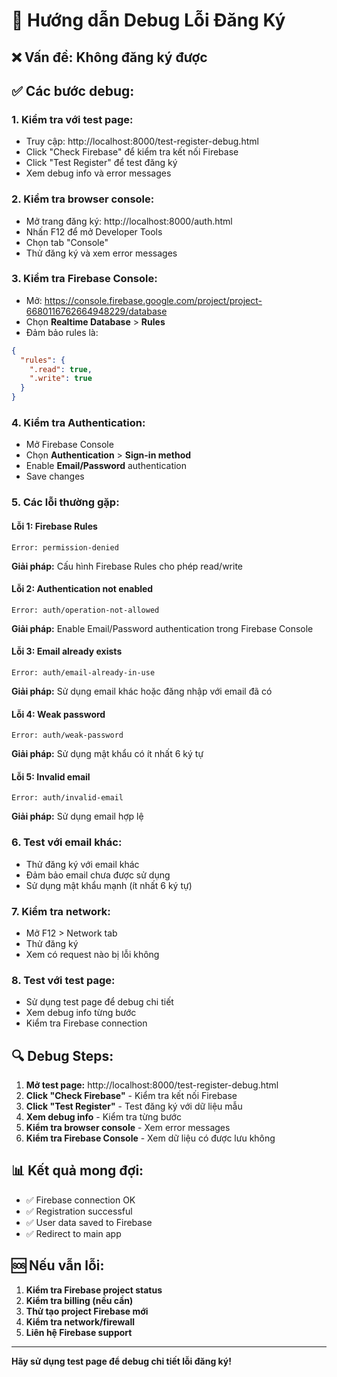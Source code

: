 # 🔧 Hướng dẫn Debug Lỗi Đăng Ký

## ❌ **Vấn đề: Không đăng ký được**

## ✅ **Các bước debug:**

### **1. Kiểm tra với test page:**
- Truy cập: http://localhost:8000/test-register-debug.html
- Click "Check Firebase" để kiểm tra kết nối Firebase
- Click "Test Register" để test đăng ký
- Xem debug info và error messages

### **2. Kiểm tra browser console:**
- Mở trang đăng ký: http://localhost:8000/auth.html
- Nhấn F12 để mở Developer Tools
- Chọn tab "Console"
- Thử đăng ký và xem error messages

### **3. Kiểm tra Firebase Console:**
- Mở: https://console.firebase.google.com/project/project-6680116762664948229/database
- Chọn **Realtime Database** > **Rules**
- Đảm bảo rules là:
```json
{
  "rules": {
    ".read": true,
    ".write": true
  }
}
```

### **4. Kiểm tra Authentication:**
- Mở Firebase Console
- Chọn **Authentication** > **Sign-in method**
- Enable **Email/Password** authentication
- Save changes

### **5. Các lỗi thường gặp:**

#### **Lỗi 1: Firebase Rules**
```
Error: permission-denied
```
**Giải pháp:** Cấu hình Firebase Rules cho phép read/write

#### **Lỗi 2: Authentication not enabled**
```
Error: auth/operation-not-allowed
```
**Giải pháp:** Enable Email/Password authentication trong Firebase Console

#### **Lỗi 3: Email already exists**
```
Error: auth/email-already-in-use
```
**Giải pháp:** Sử dụng email khác hoặc đăng nhập với email đã có

#### **Lỗi 4: Weak password**
```
Error: auth/weak-password
```
**Giải pháp:** Sử dụng mật khẩu có ít nhất 6 ký tự

#### **Lỗi 5: Invalid email**
```
Error: auth/invalid-email
```
**Giải pháp:** Sử dụng email hợp lệ

### **6. Test với email khác:**
- Thử đăng ký với email khác
- Đảm bảo email chưa được sử dụng
- Sử dụng mật khẩu mạnh (ít nhất 6 ký tự)

### **7. Kiểm tra network:**
- Mở F12 > Network tab
- Thử đăng ký
- Xem có request nào bị lỗi không

### **8. Test với test page:**
- Sử dụng test page để debug chi tiết
- Xem debug info từng bước
- Kiểm tra Firebase connection

## 🔍 **Debug Steps:**

1. **Mở test page:** http://localhost:8000/test-register-debug.html
2. **Click "Check Firebase"** - Kiểm tra kết nối Firebase
3. **Click "Test Register"** - Test đăng ký với dữ liệu mẫu
4. **Xem debug info** - Kiểm tra từng bước
5. **Kiểm tra browser console** - Xem error messages
6. **Kiểm tra Firebase Console** - Xem dữ liệu có được lưu không

## 📊 **Kết quả mong đợi:**

- ✅ Firebase connection OK
- ✅ Registration successful
- ✅ User data saved to Firebase
- ✅ Redirect to main app

## 🆘 **Nếu vẫn lỗi:**

1. **Kiểm tra Firebase project status**
2. **Kiểm tra billing (nếu cần)**
3. **Thử tạo project Firebase mới**
4. **Kiểm tra network/firewall**
5. **Liên hệ Firebase support**

---

**Hãy sử dụng test page để debug chi tiết lỗi đăng ký!**
